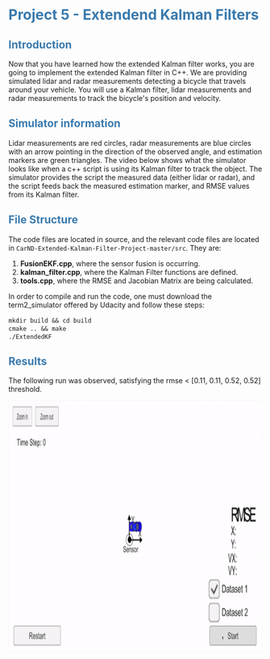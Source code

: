 <h1 style="color: #3a7aad">Project 5 - Extendend Kalman Filters</h1>

<h2 style="color: #3a7aad">Introduction</h2>

Now that you have learned how the extended Kalman filter works, you are going to implement the extended Kalman filter 
in C++. We are providing simulated lidar and radar measurements detecting a bicycle that travels around your vehicle. 
You will use a Kalman filter, lidar measurements and radar measurements to track the bicycle's position and velocity.

<h2 style="color: #3a7aad">Simulator information</h2>

Lidar measurements are red circles, radar measurements are blue circles with an arrow pointing in the direction of the 
observed angle, and estimation markers are green triangles. The video below shows what the simulator looks like when a 
c++ script is using its Kalman filter to track the object. The simulator provides the script the measured data (either
 lidar or radar), and the script feeds back the measured estimation marker, and RMSE values from its Kalman filter.
 
<h2 style="color: #3a7aad">File Structure</h2>

The code files are located in source, and the relevant code files are located in 
`CarND-Extended-Kalman-Filter-Project-master/src`. They are: 

1. **FusionEKF.cpp**, where the sensor fusion is occurring. 
2. **kalman_filter.cpp**, where the Kalman Filter functions are defined. 
3. **tools.cpp**, where the RMSE and Jacobian Matrix are being calculated.

In order to compile and run the code, one must download the term2_simulator offered by Udacity and follow these steps: 

```shell script
mkdir build && cd build
cmake .. && make 
./ExtendedKF
```

<h2 style="color: #3a7aad">Results</h2>

The following run was observed, satisfying the rmse < [0.11, 0.11, 0.52, 0.52] threshold. 

<center>
    <img src="./doc_images/gif_result.gif" height="500" width="1200"/>
</center>


